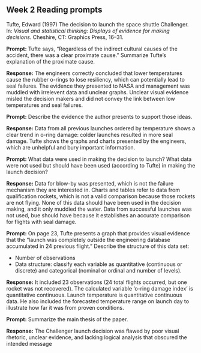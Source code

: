 
## Week 2 Reading prompts

Tufte, Edward (1997) The decision to launch the space shuttle
Challenger. In: *Visual and statistical thinking: Displays of evidence
for making decisions.* Cheshire, CT: Graphics Press, 16–31.

**Prompt:** Tufte says, “Regardless of the indirect cultural causes of
the accident, there was a clear proximate cause.” Summarize Tufte’s
explanation of the proximate cause.

**Response:** The engineers correctly concluded that lower temperatures
cause the rubber o-rings to lose resiliency, which can potentially lead
to seal failures. The evidence they presented to NASA and management was
muddled with irrelevent data and unclear graphs. Unclear visual evidence
misled the decision makers and did not convey the link between low
temperatures and seal failures.

**Prompt:** Describe the evidence the author presents to support those
ideas.

**Response:** Data from all previous launches ordered by temperature
shows a clear trend in o-ring damage: colder launches resulted in more
seal damage. Tufte shows the graphs and charts presented by the
engineers, which are unhelpful and bury important information.

**Prompt:** What data were used in making the decision to launch? What
data were not used but should have been used (according to Tufte) in
making the launch decision?

**Response:** Data for blow-by was presented, which is not the failure
mechanism they are interested in. Charts and tables refer to data from
qualification rockets, which is not a valid comparison because those
rockets are not flying. None of this data should have been used in the
decision making, and it only muddied the water. Data from successful
launches was not used, bue should have because it establishes an
accurate comparison for flights with seal damage.

**Prompt:** On page 23, Tufte presents a graph that provides visual
evidence that the “launch was completely outside the engineering
database accumulated in 24 previous flight.” Describe the structure of
this data set:

  - Number of observations
  - Data structure: classify each variable as quantitative (continuous
    or discrete) and categorical (nominal or ordinal and number of
    levels).

**Response:** It included 23 observations (24 total flights occurred,
but one rocket was not recovered). The calculated variable ‘o-ring
damage index’ is quantitative continuous. Launch temperature is
quantitative continuous data. He also included the forecasted
temperature range on launch day to illustrate how far it was from proven
conditions.

**Prompt:** Summarize the main thesis of the paper.

**Response:** The Challenger launch decision was flawed by poor visual
rhetoric, unclear evidence, and lacking logical analysis that obscured
the intended message
